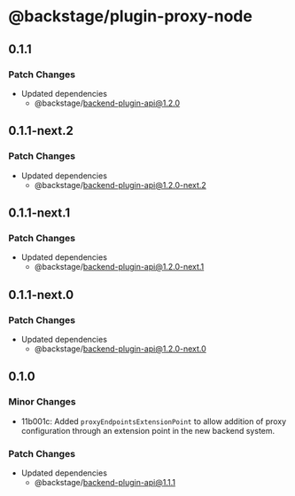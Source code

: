 # @backstage/plugin-proxy-node

## 0.1.1

### Patch Changes

- Updated dependencies
  - @backstage/backend-plugin-api@1.2.0

## 0.1.1-next.2

### Patch Changes

- Updated dependencies
  - @backstage/backend-plugin-api@1.2.0-next.2

## 0.1.1-next.1

### Patch Changes

- Updated dependencies
  - @backstage/backend-plugin-api@1.2.0-next.1

## 0.1.1-next.0

### Patch Changes

- Updated dependencies
  - @backstage/backend-plugin-api@1.2.0-next.0

## 0.1.0

### Minor Changes

- 11b001c: Added `proxyEndpointsExtensionPoint` to allow addition of proxy configuration through an extension point in the new backend system.

### Patch Changes

- Updated dependencies
  - @backstage/backend-plugin-api@1.1.1
